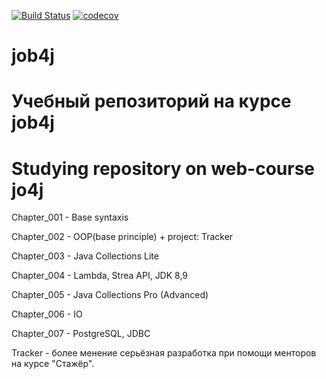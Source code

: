 [![Build Status](https://travis-ci.org/DaniilsLoputevs/job4j.svg?branch=master)](https://travis-ci.org/DaniilsLoputevs/job4j)
[![codecov](https://codecov.io/gh/DaniilsLoputevs/job4j/branch/master/graph/badge.svg)](https://codecov.io/gh/DaniilsLoputevs/job4j)
# job4j
# Учебный репозиторий на курсе job4j
# Studying repository on web-course jo4j

Chapter_001 - Base syntaxis

Chapter_002 - OOP(base principle) + project: Tracker

Chapter_003 - Java Collections Lite

Chapter_004 - Lambda, Strea API, JDK 8,9

Chapter_005 - Java Collections Pro (Advanced)

Chapter_006 - IO

Chapter_007 - PostgreSQL, JDBC

Tracker - более менение серьёзная разработка при помощи менторов на курсе "Стажёр". 

